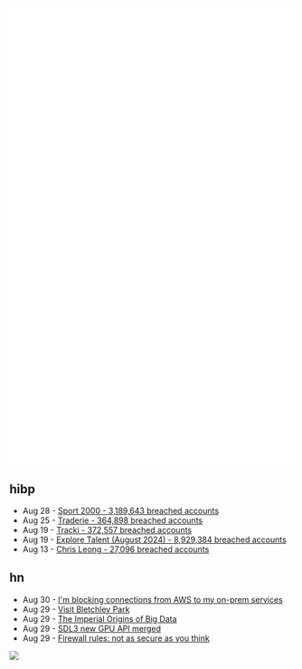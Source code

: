 ![Metrics](https://raw.githubusercontent.com/phixion/phixion/master/metrics.svg)

## hibp

<!--
for https://github.com/phixion/phixion/blob/main/.github/workflows/feeds.yml
-->
<!--START_SECTION:haveibeenpwnd-->
- Aug 28 - [Sport 2000 - 3,189,643 breached accounts](https://haveibeenpwned.com/PwnedWebsites#Sport2000)
- Aug 25 - [Traderie - 364,898 breached accounts](https://haveibeenpwned.com/PwnedWebsites#Traderie)
- Aug 19 - [Tracki - 372,557 breached accounts](https://haveibeenpwned.com/PwnedWebsites#Tracki)
- Aug 19 - [Explore Talent (August 2024) - 8,929,384 breached accounts](https://haveibeenpwned.com/PwnedWebsites#ExploreTalentAug2024)
- Aug 13 - [Chris Leong - 27,096 breached accounts](https://haveibeenpwned.com/PwnedWebsites#ChrisLeong)
<!--END_SECTION:haveibeenpwnd-->

## hn

<!--
for https://github.com/phixion/phixion/blob/main/.github/workflows/feeds.yml
-->
<!--START_SECTION:hn-->
- Aug 30 - [I'm blocking connections from AWS to my on-prem services](http://consulting.m3047.net/dubai-letters/balkanized-internet.html)
- Aug 29 - [Visit Bletchley Park](https://bletchleypark.org.uk/)
- Aug 29 - [The Imperial Origins of Big Data](https://yalebooks.yale.edu/2024/08/28/the-imperial-origins-of-big-data/)
- Aug 29 - [SDL3 new GPU API merged](https://github.com/libsdl-org/SDL/pull/9312)
- Aug 29 - [Firewall rules: not as secure as you think](https://www.haskellforall.com/2024/08/firewall-rules-not-as-secure-as-you.html)
<!--END_SECTION:hn-->

<!--
for https://yhype.me
-->
![](https://hit.yhype.me/github/profile?user_id=13013670)
